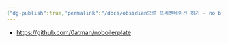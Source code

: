 ```yaml
---
{"dg-publish":true,"permalink":"/docs/obsidian으로 프리젠테이션 하기 - no boilerplate/","title":"obsidian으로 프리젠테이션 하기 - no boilerplate"}
---
```


- https://github.com/0atman/noboilerplate
